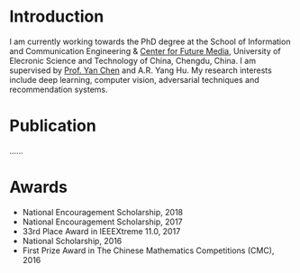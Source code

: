 # Introduction
I am currently working towards the PhD degree at the School of Information and Communication Engineering & [Center for Future Media](http://cfm.uestc.edu.cn/index), University of Elecronic Science and Technology of China, Chengdu, China. I am supervised by [Prof. Yan Chen](https://scholar.google.com.hk/citations?user=MVOCn1AAAAAJ&hl=en) and A.R. Yang Hu. My research interests include deep learning, computer vision, adversarial techniques and recommendation systems.

# Publication
......

# Awards
- National Encouragement Scholarship, 2018
- National Encouragement Scholarship, 2017
- 33rd Place Award in IEEEXtreme 11.0, 2017
- National Scholarship, 2016
- First Prize Award in The Chinese Mathematics Competitions (CMC), 2016

